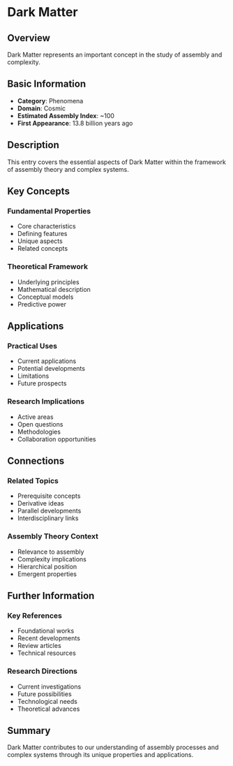 # Dark Matter

## Overview

Dark Matter represents an important concept in the study of assembly and complexity.

## Basic Information

- **Category**: Phenomena
- **Domain**: Cosmic
- **Estimated Assembly Index**: ~100
- **First Appearance**: 13.8 billion years ago

## Description

This entry covers the essential aspects of Dark Matter within the framework of assembly theory and complex systems.

## Key Concepts

### Fundamental Properties
- Core characteristics
- Defining features
- Unique aspects
- Related concepts

### Theoretical Framework
- Underlying principles
- Mathematical description
- Conceptual models
- Predictive power

## Applications

### Practical Uses
- Current applications
- Potential developments
- Limitations
- Future prospects

### Research Implications
- Active areas
- Open questions
- Methodologies
- Collaboration opportunities

## Connections

### Related Topics
- Prerequisite concepts
- Derivative ideas
- Parallel developments
- Interdisciplinary links

### Assembly Theory Context
- Relevance to assembly
- Complexity implications
- Hierarchical position
- Emergent properties

## Further Information

### Key References
- Foundational works
- Recent developments
- Review articles
- Technical resources

### Research Directions
- Current investigations
- Future possibilities
- Technological needs
- Theoretical advances

## Summary

Dark Matter contributes to our understanding of assembly processes and complex systems through its unique properties and applications.
